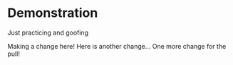 # Demonstration
Just practicing and goofing

Making a change here!
Here is another change...
One more change for the pull!
